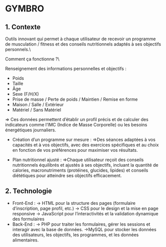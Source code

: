 # GYMBRO

## 1. Contexte
Outils innovant qui permet à chaque utilisateur de recevoir un programme de musculation / fitness et des conseils nutritionnels adaptés à ses objectifs personnels.\

Comment ça fonctionne ?\

Renseignement des informations personnelles et objectifs :
- Poids
- Taille
- Âge
- Sexe (F/H/X)
- Prise de masse / Perte de poids / Maintien / Remise en forme
- Maison / Salle / Extérieur
- Matériel / Sans Matériel

=> Ces données permettent d’établir  un profil précis et de calculer des indicateurs comme l’IMC (Indice de Masse Corporelle) ou les besoins énergétiques journaliers.

- Création d’un programme sur mesure : 
 =>Des séances adaptées à vos capacités et à vos objectifs, avec des exercices spécifiques et au choix en fonction de vos préférences pour maximiser vos résultats.
 
- Plan nutritionnel ajusté :
=>Chaque utilisateur reçoit des conseils nutritionnels équilibrés et ajustés à ses objectifs, incluant la quantité de calories, macronutriments (protéines, glucides, lipides) et conseils diététiques pour atteindre ses objectifs efficacement.
## 2. Technologie
+ Front-End :
	-> HTML pour la structure des pages (formulaire d’inscription, page profil, etc.)
	-> CSS pour le design et la mise en page responsive
	-> JavaScript pour l’interactivités et la validation dynamique des formulaires
+ Back-End :
-> PHP pour traiter les formulaires, gérer les sessions et interagir avec la base de données.
->MySQL pour stocker les données des utilisateurs, les objectifs, les programmes, et les données alimentaires.
